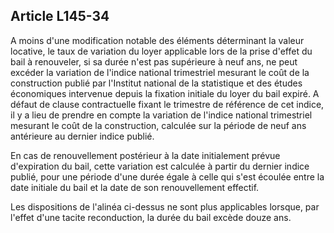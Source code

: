 Article L145-34
----
A moins d'une modification notable des éléments déterminant la valeur locative,
le taux de variation du loyer applicable lors de la prise d'effet du bail à
renouveler, si sa durée n'est pas supérieure à neuf ans, ne peut excéder la
variation de l'indice national trimestriel mesurant le coût de la construction
publié par l'Institut national de la statistique et des études économiques
intervenue depuis la fixation initiale du loyer du bail expiré. A défaut de
clause contractuelle fixant le trimestre de référence de cet indice, il y a lieu
de prendre en compte la variation de l'indice national trimestriel mesurant le
coût de la construction, calculée sur la période de neuf ans antérieure au
dernier indice publié.

En cas de renouvellement postérieur à la date initialement prévue d'expiration
du bail, cette variation est calculée à partir du dernier indice publié, pour
une période d'une durée égale à celle qui s'est écoulée entre la date initiale
du bail et la date de son renouvellement effectif.

Les dispositions de l'alinéa ci-dessus ne sont plus applicables lorsque, par
l'effet d'une tacite reconduction, la durée du bail excède douze ans.
